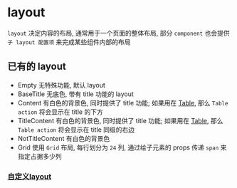 # layout

`layout` 决定内容的布局, 通常用于一个页面的整体布局, 部分 `component` 也会提供 `子 layout 配置项` 来完成某些组件内部的布局

## 已有的 layout

- Empty 无特殊功能, 默认 layout
- BaseTitle 无底色, 带有 title 功能的 layout
- Content 有白色的背景色, 同时提供了 title 功能; 如果用在 [Table](/ZEleconfig/component/Table/), 那么 `Table action` 将会显示在 title 的下方
- TitleContent 有白色的背景色, 同时提供了 title 功能; 如果用在 [Table](/ZEleconfig/component/Table/), 那么 `Table action` 将会显示在 title 同级的右边
- NotTitleContent 有白色的背景色
- Grid 使用 `Grid` 布局, 每行划分为 `24` 列, 通过给子元素的 props 传递 `span` 来指定占据多少列

### [自定义layout](/ZEleconfig/layout/自定义layout.md)